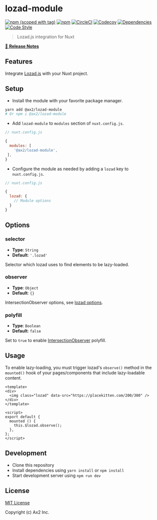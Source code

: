 # lozad-module
[![npm (scoped with tag)](https://img.shields.io/npm/v/lozad-module/latest.svg?style=flat-square)](https://npmjs.com/package/lozad-module)
[![npm](https://img.shields.io/npm/dt/lozad-module.svg?style=flat-square)](https://npmjs.com/package/lozad-module)
[![CircleCI](https://img.shields.io/circleci/project/github/ax2inc/lozad-module.svg?style=flat-square)](https://circleci.com/gh/ax2inc/lozad-module)
[![Codecov](https://img.shields.io/codecov/c/github/ax2inc/lozad-module.svg?style=flat-square)](https://codecov.io/gh/ax2inc/lozad-module)
[![Dependencies](https://david-dm.org/ax2inc/lozad-module/status.svg?style=flat-square)](https://david-dm.org/ax2inc/lozad-module)
[![Code Style](https://badgen.net/badge/code%20style/airbnb/ff5a5f?icon=airbnb)](https://github.com/airbnb/javascript)

> Lozad.js integration for Nuxt

[📖 **Release Notes**](./CHANGELOG.md)

## Features

Integrate [Lozad.js](https://github.com/ApoorvSaxena/lozad.js) with your Nuxt project.

## Setup

- Install the module with your favorite package manager.

```sh
yarn add @ax2/lozad-module
# Or npm i @ax2/lozad-module
```

- Add `lozad-module` to `modules` section of `nuxt.config.js`.

```js
// nuxt.config.js

{
  modules: [
    '@ax2/lozad-module',
 ],
}
```

- Configure the module as needed by adding a `lozad` key to `nuxt.config.js`.

```js
// nuxt.config.js

{
  lozad: {
    // Module options
  }
}
```

## Options

### selector

- **Type**: `String`
- **Default**: `'.lozad'`

Selector which lozad uses to find elements to be lazy-loaded.

### observer

- **Type**: `Object`
- **Default**: `{}`

IntersectionObserver options, see [lozad options](https://apoorv.pro/lozad.js/#usage).

### polyfill

- **Type**: `Boolean`
- **Default**: `false`

Set to `true` to enable [IntersectionObserver](https://caniuse.com/#feat=intersectionobserver) polyfill.

## Usage

To enable lazy-loading, you must trigger lozad's `observe()` method in the `mounted()` hook of your pages/components that include lazy-loadable content.

```vue
<template>
<div>
  <img class="lozad" data-src="https://placekitten.com/200/300" />
</div>
</template>

<script>
export default {
  mounted () {
    this.$lozad.observe();
  },
};
</script>

```


## Development

- Clone this repository
- Install dependencies using `yarn install` or `npm install`
- Start development server using `npm run dev`

## License

[MIT License](./LICENSE)

Copyright (c) Ax2 Inc.
